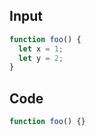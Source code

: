 
## Input

```javascript
function foo() {
  let x = 1;
  let y = 2;
}

```

## Code

```javascript
function foo() {}

```
      